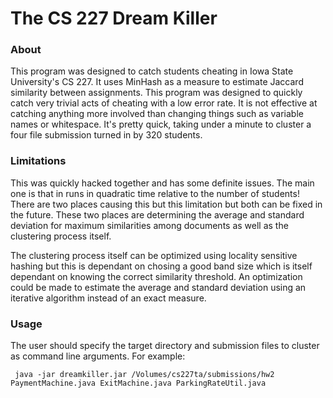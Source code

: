# The CS 227 Dream Killer
### About
This program was designed to catch students cheating in Iowa State University's CS 227. It uses MinHash as a measure to estimate Jaccard similarity between assignments. This program was designed to quickly catch very trivial acts of cheating with a low error rate. It is not effective at catching anything more involved than changing things such as variable names or whitespace. It's pretty quick, taking under a minute to cluster a four file submission turned in by 320 students.

### Limitations
This was quickly hacked together and has some definite issues. The main one is that in runs in quadratic time relative to the number of students! There are two places causing this but this limitation but both can be fixed in the future. These two places are determining the average and standard deviation for maximum similarities among documents as well as the clustering process itself. 

The clustering process itself can be optimized using locality sensitive hashing but this is dependant on chosing a good band size which is itself dependant on knowing the correct similarity threshold. An optimization could be made to estimate the average and standard deviation using an iterative algorithm instead of an exact measure. 



### Usage
The user should specify the target directory and submission files to cluster as command line arguments. For example:

``` java -jar dreamkiller.jar /Volumes/cs227ta/submissions/hw2 PaymentMachine.java ExitMachine.java ParkingRateUtil.java``` 